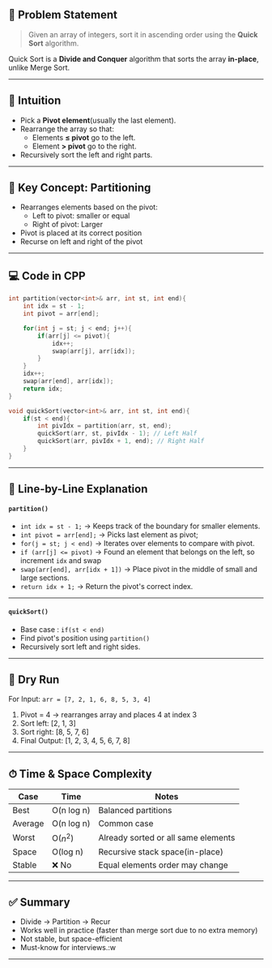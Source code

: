 ## 📘 Problem Statement

> Given an array of integers, sort it in ascending order using the **Quick Sort** algorithm.

Quick Sort is a **Divide and Conquer** algorithm that sorts the array **in-place**, unlike Merge Sort.

---
## 🤔 Intuition
- Pick a **Pivot element**(usually the last element).
- Rearrange the array so that:
	- Elements **≤ pivot** go to the left.
	- Element **> pivot** go to the right.
- Recursively sort the left and right parts.
---
## 🧠 Key Concept: Partitioning
- Rearranges elements based on the pivot:
	- Left to pivot: smaller or equal
	- Right of pivot: Larger
- Pivot is placed at its correct position
- Recurse on left and right of the pivot
---
## 💻 Code in CPP
```cpp
int partition(vector<int>& arr, int st, int end){
	int idx = st - 1;
	int pivot = arr[end];

	for(int j = st; j < end; j++){
		if(arr[j] <= pivot){
			idx++;
			swap(arr[j], arr[idx]);
		}
	}
	idx++;
	swap(arr[end], arr[idx]);
	return idx;
}

void quickSort(vector<int>& arr, int st, int end){
	if(st < end){
		int pivIdx = partition(arr, st, end);
		quickSort(arr, st, pivIdx - 1); // Left Half
		quickSort(arr, pivIdx + 1, end); // Right Half
	}
}
```
---
## 🧠 Line-by-Line Explanation
#### `partition()`
- `int idx = st - 1;`
	-> Keeps track of the boundary for smaller elements.
- `int pivot = arr[end];`
	-> Picks last element as pivot;
- `for(j = st; j < end)`
	-> Iterates over elements to compare with pivot.
- `if (arr[j] <= pivot)`
	-> Found an element that belongs on the left, so increment `idx` and swap
- `swap(arr[end], arr[idx + 1])`
	-> Place pivot in the middle of small and large sections.
- `return idx + 1;`
    -> Return the pivot's correct index.
---
#### `quickSort()`
- Base case : `if(st < end)`
- Find pivot's position using `partition()`
- Recursively sort left and right sides.
---
## 🔁 Dry Run
For Input:
`arr = [7, 2, 1, 6, 8, 5, 3, 4]`
1. Pivot = 4 -> rearranges array and places 4 at index 3
2. Sort left: [2, 1, 3]
3. Sort right: [8, 5, 7, 6]
4. Final Output: [1, 2, 3, 4, 5, 6, 7, 8]
---
## ⏱ Time & Space Complexity

| Case    | Time       | Notes                               |
| ------- | ---------- | ----------------------------------- |
| Best    | O(n log n) | Balanced partitions                 |
| Average | O(n log n) | Common case                         |
| Worst   | O($n^2$)   | Already sorted or all same elements |
| Space   | O(log n)   | Recursive stack space(in-place)     |
| Stable  | ❌ No       | Equal elements order may change     |

---
## ✅ Summary
- Divide -> Partition -> Recur
- Works well in practice (faster than merge sort due to no extra memory)
- Not stable, but space-efficient
- Must-know for interviews.:w
---
